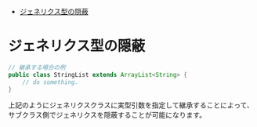 - [ジェネリクス型の隠蔽](#ジェネリクス型の隠蔽)


# ジェネリクス型の隠蔽

```Java
// 継承する場合の例
public class StringList extends ArrayList<String> {
	// do something.
}
```

上記のようにジェネリクスクラスに実型引数を指定して継承することによって、  
サブクラス側でジェネリクスを隠蔽することが可能になります。



